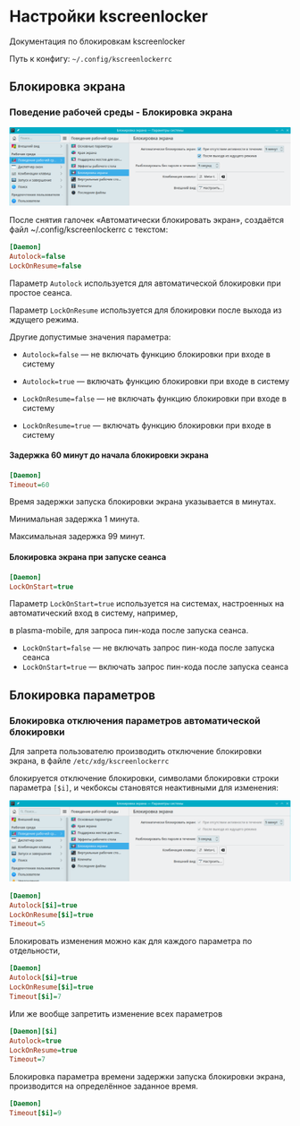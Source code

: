 # Настройки kscreenlocker

Документация по блокировкам kscreenlocker

Путь к конфигу: `~/.config/kscreenlockerrc`

## Блокировка экрана

### Поведение рабочей среды - Блокировка экрана

![""](../img/20230629_110725.png "")

После снятия галочек «Автоматически блокировать экран», создаётся файл ~/.config/kscreenlockerrc с текстом:

```ini
[Daemon]
Autolock=false
LockOnResume=false
```

Параметр `Autolock` используется для автоматической блокировки при простое сеанса.

Параметр `LockOnResume` используется для блокировки после выхода из ждущего режима.

Другие допустимые значения параметра:

* `Autolock=false` — не включать функцию блокировки при входе в систему
* `Autolock=true` — включать функцию блокировки при входе в систему

* `LockOnResume=false` — не включать функцию блокировки при входе в систему
* `LockOnResume=true` — включать функцию блокировки при входе в систему

#### Задержка 60 минут до начала блокировки экрана

```ini
[Daemon]
Timeout=60
```

Время задержки запуска блокировки экрана указывается в минутах.

Минимальная задержка 1 минута.

Максимальная задержка 99 минут.

#### Блокировка экрана при запуске сеанса

```ini
[Daemon]
LockOnStart=true
```

Параметр `LockOnStart=true` используется на системах, настроенных на автоматический вход в систему, например,

в plasma-mobile, для запроса пин-кода после запуска сеанса.

* `LockOnStart=false` — не включать запрос пин-кода после запуска сеанса
* `LockOnStart=true` — включать запрос пин-кода после запуска сеанса

## Блокировка параметров

### Блокировка отключения параметров автоматической блокировки

Для запрета пользователю производить отключение блокировки экрана, в файле `/etc/xdg/kscreenlockerrc`

блокируется отключение блокировки, символами блокировки строки параметра `[$i]`, и чекбоксы становятся неактивными для изменения:

![""](../img/20230702_104909.png "")

```ini
[Daemon]
Autolock[$i]=true
LockOnResume[$i]=true
Timeout=5
```
Блокировать изменения можно как для каждого параметра по отдельности,

```ini
[Daemon]
Autolock[$i]=true
LockOnResume[$i]=true
Timeout[$i]=7
```

Или же вообще запретить изменение всех параметров

```ini
[Daemon][$i]
Autolock=true
LockOnResume=true
Timeout=7
```

Блокировка параметра времени задержки запуска блокировки экрана, производится на определённое заданное время.

```ini
[Daemon]
Timeout[$i]=9
```
